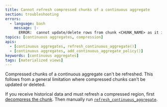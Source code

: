 ```yaml
---
title: Cannot refresh compressed chunks of a continuous aggregate
section: troubleshooting
errors:
  - language: bash
    message: |-
      ERROR:  cannot update/delete rows from chunk <CHUNK_NAME> as it is compressed
topics: [continuous aggregates, compression]
apis:
  - [continuous aggregates, refresh_continuous_aggregate()]
  - [continuous aggregates, add_continuous_aggregate_policy()]
keywords: [continuous aggregates]
tags: [materialized views]
---
```


<!---
* Use this format for writing troubleshooting sections:
 - Cause: What causes the problem?
 - Consequence: What does the user see when they hit this problem?
 - Fix/Workaround: What can the user do to fix or work around the problem? Provide a "Resolving" Procedure if required.
 - Result: When the user applies the fix, what is the result when the same action is applied?
* Copy this comment at the top of every troubleshooting page
-->

Compressed chunks of a continuous aggregate can't be refreshed. This follows
from a general limitation where compressed chunks can't be updated or deleted.

If you receive historical data and must refresh a compressed region, first
[decompress the chunk][decompression]. Then manually run
[`refresh_continuous_aggregate`][refresh_continuous_aggregate].

[decompression]: /timescaledb/:currentVersion:/how-to-guides/compression/decompress-chunks/
[refresh_continuous_aggregate]: /api/:currentVersion:/continuous-aggregates/refresh_continuous_aggregate/
